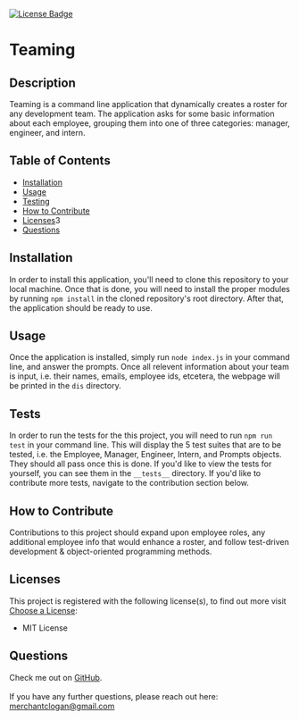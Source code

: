 
[![License Badge](https://img.shields.io/badge/License-MIT_License-blueviolet.svg)](https://shields.io/)

# Teaming


## Description
Teaming is a command line application that dynamically creates a roster for any development team. The application asks for some basic information about each employee, grouping them into one of three categories: manager, engineer, and intern.


## Table of Contents
  * [Installation](#installation)
  * [Usage](#usage)
  * [Testing](#testing)
  * [How to Contribute](#how-to-contribute)
  * [Licenses](#licenses)3
  * [Questions](#questions)


## Installation
In order to install this application, you'll need to clone this repository to your local machine. Once that is done, you will need to install the proper modules by running `npm install` in the cloned repository's root directory. After that, the application should be ready to use.


## Usage
Once the application is installed, simply run `node index.js` in your command line, and answer the prompts. Once all relevent information about your team is input, i.e. their names, emails, employee ids, etcetera, the webpage will be printed in the `dis` directory.


## Tests
In order to run the tests for the this project, you will need to run `npm run test` in your command line. This will display the 5 test suites that are to be tested, i.e. the Employee, Manager, Engineer, Intern, and Prompts objects. They should all pass once this is done. If you'd like to view the tests for yourself, you can see them in the `__tests__` directory. If you'd like to contribute more tests, navigate to the contribution section below.
    

## How to Contribute
Contributions to this project should expand upon employee roles, any additional employee info that would enhance a roster, and follow test-driven development & object-oriented programming methods.


## Licenses
This project is registered with the following license(s), to find out more visit [Choose a License](https://choosealicense.com/licenses):
* MIT License

## Questions
Check me out on [GitHub](https://www.github.com/loganmerchant). 
<br>
<br>
If you have any further questions, please reach out here: merchantclogan@gmail.com
  